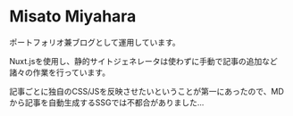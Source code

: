 # Misato Miyahara

ポートフォリオ兼ブログとして運用しています。

Nuxt.jsを使用し、静的サイトジェネレータは使わずに手動で記事の追加など諸々の作業を行っています。

記事ごとに独自のCSS/JSを反映させたいということが第一にあったので、MDから記事を自動生成するSSGでは不都合がありました...
